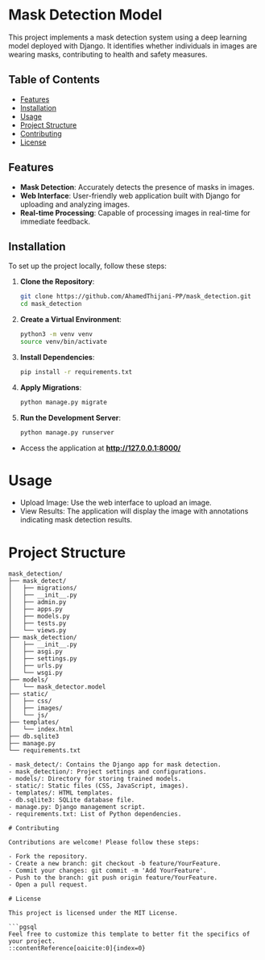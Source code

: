 # Mask Detection Model

This project implements a mask detection system using a deep learning model deployed with Django. It identifies whether individuals in images are wearing masks, contributing to health and safety measures.

## Table of Contents

- [Features](#features)
- [Installation](#installation)
- [Usage](#usage)
- [Project Structure](#project-structure)
- [Contributing](#contributing)
- [License](#license)

## Features

- **Mask Detection**: Accurately detects the presence of masks in images.
- **Web Interface**: User-friendly web application built with Django for uploading and analyzing images.
- **Real-time Processing**: Capable of processing images in real-time for immediate feedback.

## Installation

To set up the project locally, follow these steps:

1. **Clone the Repository**:

   ```bash
   git clone https://github.com/AhamedThijani-PP/mask_detection.git
   cd mask_detection
   
2. **Create a Virtual Environment**:

   ```bash
   python3 -m venv venv
   source venv/bin/activate

3. **Install Dependencies**:

   ```bash
   pip install -r requirements.txt

4. **Apply Migrations**:

   ```bash
   python manage.py migrate

5. **Run the Development Server**:

   ```bash
   python manage.py runserver

- Access the application at **http://127.0.0.1:8000/**

# Usage
- Upload Image: Use the web interface to upload an image.
- View Results: The application will display the image with annotations indicating mask detection results.

# Project Structure
```
mask_detection/
├── mask_detect/
│   ├── migrations/
│   ├── __init__.py
│   ├── admin.py
│   ├── apps.py
│   ├── models.py
│   ├── tests.py
│   └── views.py
├── mask_detection/
│   ├── __init__.py
│   ├── asgi.py
│   ├── settings.py
│   ├── urls.py
│   └── wsgi.py
├── models/
│   └── mask_detector.model
├── static/
│   ├── css/
│   ├── images/
│   └── js/
├── templates/
│   └── index.html
├── db.sqlite3
├── manage.py
└── requirements.txt

- mask_detect/: Contains the Django app for mask detection.
- mask_detection/: Project settings and configurations.
- models/: Directory for storing trained models.
- static/: Static files (CSS, JavaScript, images).
- templates/: HTML templates.
- db.sqlite3: SQLite database file.
- manage.py: Django management script.
- requirements.txt: List of Python dependencies.

# Contributing

Contributions are welcome! Please follow these steps:

- Fork the repository.
- Create a new branch: git checkout -b feature/YourFeature.
- Commit your changes: git commit -m 'Add YourFeature'.
- Push to the branch: git push origin feature/YourFeature.
- Open a pull request.

# License

This project is licensed under the MIT License.

```pgsql
Feel free to customize this template to better fit the specifics of your project.
::contentReference[oaicite:0]{index=0}
